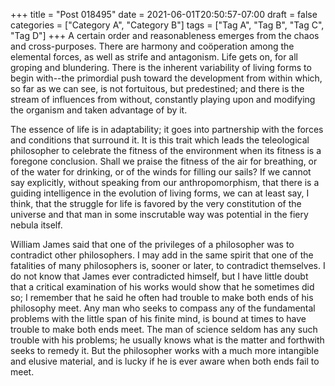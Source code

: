 +++
title = "Post 018495"
date = 2021-06-01T20:50:57-07:00
draft = false
categories = ["Category A", "Category B"]
tags = ["Tag A", "Tag B", "Tag C", "Tag D"]
+++
A certain order and reasonableness emerges from the chaos and cross-purposes. There are harmony and coöperation among the elemental forces, as well as strife and antagonism. Life gets on, for all groping and blundering. There is the inherent variability of living forms to begin with--the primordial push toward the development from within which, so far as we can see, is not fortuitous, but predestined; and there is the stream of influences from without, constantly playing upon and modifying the organism and taken advantage of by it.

The essence of life is in adaptability; it goes into partnership with the forces and conditions that surround it. It is this trait which leads the teleological philosopher to celebrate the fitness of the environment when its fitness is a foregone conclusion. Shall we praise the fitness of the air for breathing, or of the water for drinking, or of the winds for filling our sails? If we cannot say explicitly, without speaking from our anthropomorphism, that there is a guiding intelligence in the evolution of living forms, we can at least say, I think, that the struggle for life is favored by the very constitution of the universe and that man in some inscrutable way was potential in the fiery nebula itself.

William James said that one of the privileges of a philosopher was to contradict other philosophers. I may add in the same spirit that one of the fatalities of many philosophers is, sooner or later, to contradict themselves. I do not know that James ever contradicted himself, but I have little doubt that a critical examination of his works would show that he sometimes did so; I remember that he said he often had trouble to make both ends of his philosophy meet. Any man who seeks to compass any of the fundamental problems with the little span of his finite mind, is bound at times to have trouble to make both ends meet. The man of science seldom has any such trouble with his problems; he usually knows what is the matter and forthwith seeks to remedy it. But the philosopher works with a much more intangible and elusive material, and is lucky if he is ever aware when both ends fail to meet.
